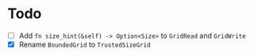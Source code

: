 # Todo

- [ ] Add `fn size_hint(&self) -> Option<Size>` to `GridRead` and `GridWrite`
- [x] Rename `BoundedGrid` to `TrustedSizeGrid`
